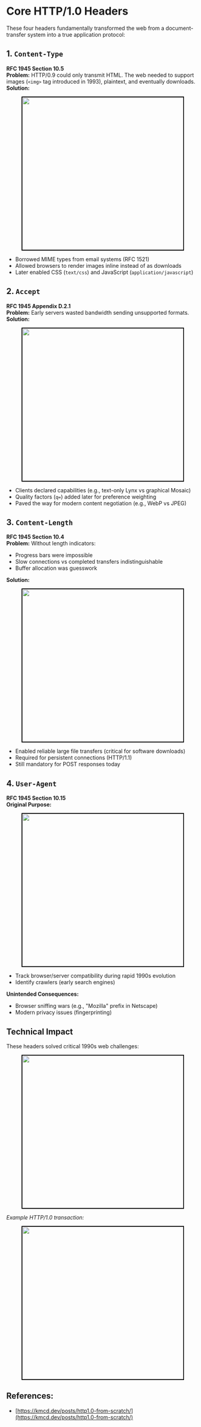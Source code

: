 # Core HTTP/1.0 Headers

These four headers fundamentally transformed the web from a document-transfer system into a true application protocol:

## 1. `Content-Type`
**RFC 1945 Section 10.5**  
**Problem:** HTTP/0.9 could only transmit HTML. The web needed to support images (`<img>` tag introduced in 1993), plaintext, and eventually downloads.  
**Solution:**  
<figure>
  <div align="center">
    <img src="data/http/http1.0/asset/header1.png" height="400" width="700" style="border: 2px solid black;">
  </div>
  <figcaption style="text-align: center"></figcaption>  
</figure>

* Borrowed MIME types from email systems (RFC 1521)
* Allowed browsers to render images inline instead of as downloads
* Later enabled CSS (`text/css`) and JavaScript (`application/javascript`)

## 2. `Accept`
**RFC 1945 Appendix D.2.1**  
**Problem:** Early servers wasted bandwidth sending unsupported formats.  
**Solution:**
<figure>
  <div align="center">
    <img src="data/http/http1.0/asset/header2.png" height="400" width="700" style="border: 2px solid black;">
  </div>
  <figcaption style="text-align: center"></figcaption>  
</figure>

* Clients declared capabilities (e.g., text-only Lynx vs graphical Mosaic)
* Quality factors (`q=`) added later for preference weighting
* Paved the way for modern content negotiation (e.g., WebP vs JPEG)

## 3. `Content-Length`
**RFC 1945 Section 10.4**  
**Problem:** Without length indicators:
* Progress bars were impossible
* Slow connections vs completed transfers indistinguishable
* Buffer allocation was guesswork

**Solution:**
<figure>
  <div align="center">
    <img src="data/http/http1.0/asset/header3.png" height="400" width="700" style="border: 2px solid black;">
  </div>
  <figcaption style="text-align: center"></figcaption>  
</figure>

* Enabled reliable large file transfers (critical for software downloads)
* Required for persistent connections (HTTP/1.1)
* Still mandatory for POST responses today

## 4. `User-Agent`
**RFC 1945 Section 10.15**  
**Original Purpose:**
<figure>
  <div align="center">
    <img src="data/http/http1.0/asset/header4.png" height="400" width="700" style="border: 2px solid black;">
  </div>
  <figcaption style="text-align: center"></figcaption>  
</figure>

* Track browser/server compatibility during rapid 1990s evolution
* Identify crawlers (early search engines)

**Unintended Consequences:**
* Browser sniffing wars (e.g., "Mozilla" prefix in Netscape)
* Modern privacy issues (fingerprinting)

## Technical Impact
These headers solved critical 1990s web challenges:
<figure>
  <div align="center">
    <img src="data/http/http1.0/asset/headertable.svg" height="400" width="700" style="border: 2px solid black;">
  </div>
  <figcaption style="text-align: center"></figcaption>  
</figure>

*Example HTTP/1.0 transaction:*
<figure>
  <div align="center">
    <img src="data/http/http1.0/asset/header5.png" height="400" width="700" style="border: 2px solid black;">
  </div>
  <figcaption style="text-align: center"></figcaption>  
</figure>


## References: 
- [https://kmcd.dev/posts/http1.0-from-scratch/](https://kmcd.dev/posts/http1.0-from-scratch/)
